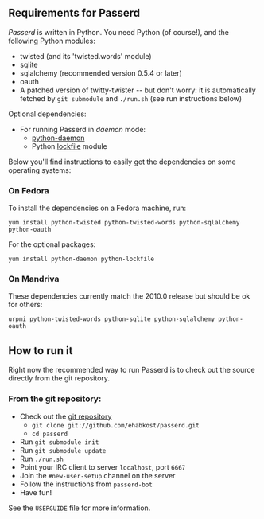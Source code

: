 Requirements for Passerd
------------------------

_Passerd_ is written in Python. You need Python (of course!), and the following
Python modules:

* twisted (and its 'twisted.words' module)
* sqlite
* sqlalchemy (recommended version 0.5.4 or later)
* oauth
* A patched version of twitty-twister -- but don't worry: it is automatically fetched by `git submodule` and `./run.sh` (see run instructions below)


Optional dependencies:

* For running Passerd in _daemon_ mode:
  * [python-daemon](http://pypi.python.org/pypi/python-daemon/)
  * Python [lockfile](http://pypi.python.org/pypi/lockfile/) module


Below you'll find instructions to easily get the dependencies on some operating
systems:

### On Fedora

To install the dependencies on a Fedora machine, run:

	yum install python-twisted python-twisted-words python-sqlalchemy python-oauth

For the optional packages:

	yum install python-daemon python-lockfile


### On Mandriva

These dependencies currently match the 2010.0 release but should be ok for others:

	urpmi python-twisted-words python-sqlite python-sqlalchemy python-oauth


How to run it
-------------

Right now the recommended way to run Passerd is to check out the source
directly from the git repository.

### From the git repository:

* Check out the [git repository][gitrepo]
  * `git clone git://github.com/ehabkost/passerd.git`
  * `cd passerd`
* Run `git submodule init`
* Run `git submodule update`
* Run `./run.sh`
* Point your IRC client to server `localhost`, port `6667`
* Join the `#new-user-setup` channel on the server
* Follow the instructions from `passerd-bot`
* Have fun!

See the `USERGUIDE` file for more information.

[gitrepo]: http://github.com/ehabkost/passerd
